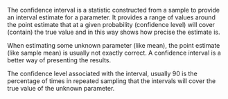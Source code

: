 The confidence interval is a statistic constructed from a sample to
provide an interval estimate for a parameter. It provides a range of
values around the point estimate that at a given probability (confidence
level) will cover (contain) the true value and in this way shows how
precise the estimate is.

When estimating some unknown parameter (like mean), the point estimate
(like sample mean) is usually not exactly correct. A confidence interval
is a better way of presenting the results.

The confidence level associated with the interval, usually 90 is the
percentage of times in repeated sampling that the intervals will cover
the true value of the unknown parameter.
